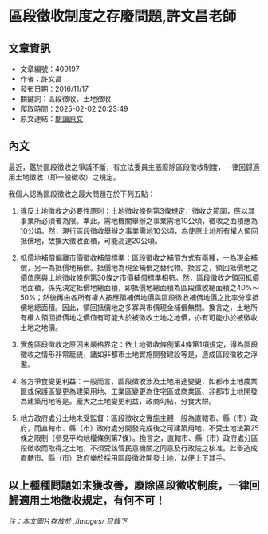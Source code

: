 # 區段徵收制度之存廢問題,許文昌老師

## 文章資訊
- 文章編號：409197
- 作者：許文昌
- 發布日期：2016/11/17
- 關鍵詞：區段徵收、土地徵收
- 爬取時間：2025-02-02 20:23:49
- 原文連結：[閱讀原文](https://real-estate.get.com.tw/Columns/detail.aspx?no=409197)

## 內文
最近，鑑於區段徵收之爭議不斷，有立法委員主張廢除區段徵收制度，一律回歸適用土地徵收（即一般徵收）之規定。

我個人認為區段徵收之最大問題在於下列五點：

1. 違反土地徵收之必要性原則：土地徵收條例第3條規定，徵收之範圍，應以其事業所必須者為限。準此，需地機關舉辦之事業需地10公頃，徵收之面積應為10公頃。然，現行區段徵收舉辦之事業需地10公頃，為使原土地所有權人領回抵價地，故擴大徵收面積，可能高達20公頃。

2. 抵價地補償偏離市價徵收補償標準：區段徵收之補償方式有兩種，一為現金補償，另一為抵價地補償。抵價地為現金補償之替代物。換言之，領回抵價地之價值應與土地徵收條例第30條之市價補償標準相符。然，區段徵收之領回抵價地面積，係先決定抵價地總面積，即抵價地總面積為區段徵收總面積之40%～50%；然後再由各所有權人按應領補償地價與區段徵收補償地價之比率分享抵價地總面積。因此，領回抵價地之多寡與市價現金補償無關。換言之，土地所有權人領回抵價地之價值有可能大於被徵收土地之地價，亦有可能小於被徵收土地之地價。

3. 實施區段徵收之原因未嚴格界定：依土地徵收條例第4條第1項規定，得為區段徵收之情形非常籠統，諸如非都市土地實施開發建設等是，造成區段徵收之浮濫。

4. 各方爭食變更利益：一般而言，區段徵收涉及土地用途變更，如都市土地農業區或保護區變更為建築用地、工業區變更為住宅區或商業區、非都市土地開發為建築用地等是。龐大之土地變更利益，政商勾結，分食大餅。

5. 地方政府處分土地未受監督：區段徵收之實施主體一般為直轄市、縣（市）政府，而直轄市、縣（市）政府處分開發完成後之可建築用地，不受土地法第25條之限制（參見平均地權條例第7條）。換言之，直轄市、縣（市）政府處分區段徵收而取得之土地，不須受該管民意機關之同意及行政院之核准。此舉造成直轄市、縣（市）政府樂於採用區段徵收開發土地，以便上下其手。

以上種種問題如未獲改善，廢除區段徵收制度，一律回歸適用土地徵收規定，有何不可！
---
*注：本文圖片存放於 ./images/ 目錄下*
